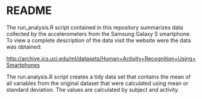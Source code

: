 # README
The run_analysis.R script contained in this repository summarizes data collected by the accelerometers from the Samsung Galaxy S smartphone. To view a complete description of the data visit the website were the data was obtained:

http://archive.ics.uci.edu/ml/datasets/Human+Activity+Recognition+Using+Smartphones 

The run.analysis.R script creates a tidy data set that contains the mean of all variables from the original dataset that were calculated using mean or standard deviation. The values are calculated by subject and activity. 
